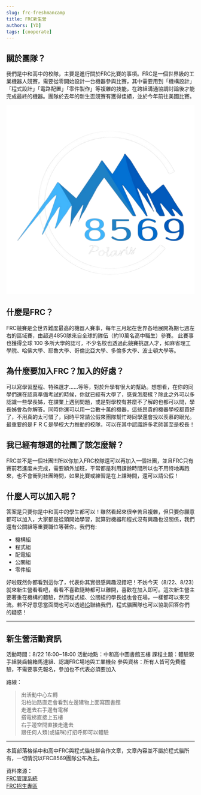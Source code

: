```yaml
---
slug: frc-freshmancamp
title: FRC新生營
authors: [YD]
tags: [cooperate]
---
```


## 關於團隊？

我們是中和高中的校隊，主要是進行關於FRC比賽的事項。FRC是一個世界級的工業機器人競賽，需要從零開始設計一台機器參與比賽，其中需要用到「機構設計」「程式設計」「電路配置」「零件製作」等複雜的技能，在跨組溝通協調討論後才能完成最終的機器。團隊於去年的新生盃競賽有獲得佳績，並於今年前往美國比賽。

![隊徽](./FRC-debg.png)

## 什麼是FRC？

FRC競賽是全世界難度最高的機器人賽事，每年三月起在世界各地展開為期七週左右的區域賽，由超過4850隊來自全球的隊伍（約10萬名高中職生）參賽。 此賽事也獲得全球 100 多所大學的認可，不少名校也透過此競賽挑選人才，如麻省理工學院、哈佛大學、耶魯大學、哥倫比亞大學、多倫多大學、波士頓大學等。

## 為什麼要加入FRC？加入的好處？

可以寫學習歷程、特殊選才......等等，對於升學有很大的幫助。想想看，在你的同學們還在認真準備考試的時候，你就已經有大學了，感覺怎麼樣？除此之外可以多認識一些學長姊，在課業上遇到問題，或是對學校有甚麼不了解的也都可以問，學長姊會為你解答。同時你還可以用一台數十萬的機器，這些昂貴的機器學校都買好了，不用真的太可惜了，同時平常請公假來團隊幫忙時同學還會投以羨慕的眼光。最重要的是ＦＲＣ是學校大力推動的校隊，可以在其中認識許多老師甚至是校長！

## 我已經有想選的社團了該怎麼辦？

FRC並不是一個社團!!!所以你加入FRC校隊還可以再加入一個社團，並且FRC只有賽前若進度未完成，需要額外加班，平常都是利用課餘時間所以也不用特地再跑來，也不會衝到社團時間，如果比賽或練習是在上課時間，還可以請公假！

## 什麼人可以加入呢？

答案是只要你是中和高中的學生都可以！雖然看起來很辛苦且複雜，但只要你願意都可以加入，大家都是從頭開始學習，就算對機器和程式沒有興趣也沒關係，我們還有公關組等重要職位等著你。我們有:

- 機構組
- 程式組
- 配電組
- 公關組
- 零件組

好啦既然你都看到這你了，代表你其實很感興趣沒錯吧！不妨今天（8/22、8/23）就來新生營看看吧，看看不喜歡隨時都可以離開，喜歡在加入即可。這次新生營主要著重在機構的體驗，然而程式組、公關組的學長姐也會在場，一樣都可以來交流。若不好意思當面問也可以透過[IG](https://www.instagram.com/codecat.tw)聯絡我們，程式貓團隊也可以協助回答你們的疑惑！

---

## 新生營活動資訊

活動時間：8/22 16:00~18:00 
活動地點：中和高中圖書館五樓
課程主題：體驗親手組裝齒輪箱馬達組、認識FRC場地與工業機台
參與資格：所有人皆可免費體驗，不需要事先報名，參加也不代表必須要加入

路線：
> 出活動中心左轉\
> 沿柏油路直走會看到左邊建物上面寫圖書館\
> 走進去右手邊有電梯\
> 搭電梯直接上五樓\
> 右手邊空間直接走進去\
> 跟任何人類(或貓咪)打招呼即可以體驗

---

本篇部落格係中和高中FRC與程式貓社群合作文章，文章內容並不屬於程式貓所有，一切情況以FRC8569團隊公布為主。

資料來源：\
[FRC管理系統](https://frc.codecat.tw)\
[FRC招生專區](https://sites.google.com/mail2.chshs.ntpc.edu.tw/frc/%E6%8B%9B%E7%94%9F%E5%B0%88%E5%8D%80)